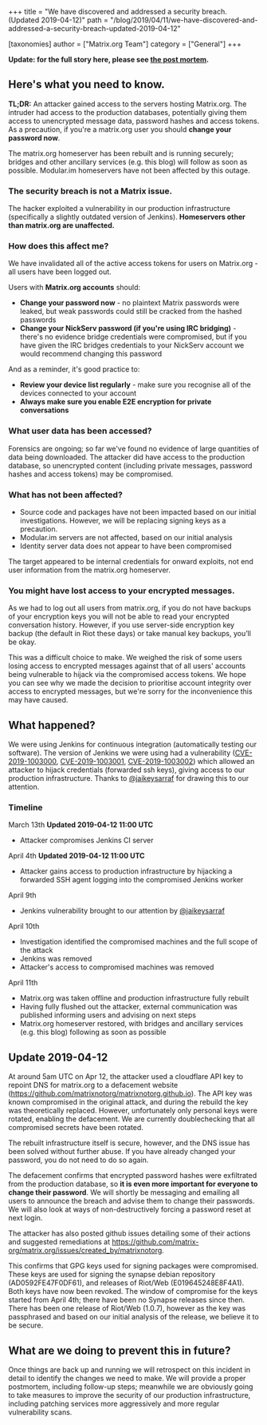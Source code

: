+++
title = "We have discovered and addressed a security breach. (Updated 2019-04-12)"
path = "/blog/2019/04/11/we-have-discovered-and-addressed-a-security-breach-updated-2019-04-12"

[taxonomies]
author = ["Matrix.org Team"]
category = ["General"]
+++

<b>Update: for the full story here, please see <a href="https://matrix.org/blog/2019/05/08/post-mortem-and-remediations-for-apr-11-security-incident">the post mortem</a>.</b>
<br/>

## Here's what you need to know.

<strong>TL;DR:</strong> An attacker gained access to the servers hosting Matrix.org. The intruder had access to the production databases, potentially giving them access to unencrypted message data, password hashes and access tokens. As a precaution, if you're a matrix.org user you should <strong>change your password now</strong>.

The matrix.org homeserver has been rebuilt and is running securely; bridges and other ancillary services (e.g. this blog) will follow as soon as possible. Modular.im homeservers have not been affected by this outage.

### The security breach is not a Matrix issue.

The hacker exploited a vulnerability in our production infrastructure (specifically a slightly outdated version of Jenkins). <strong>Homeservers other than matrix.org are unaffected.</strong>

### How does this affect me?

We have invalidated all of the active access tokens for users on Matrix.org - all users have been logged out.

Users with <strong>Matrix.org accounts</strong> should:

<ul>
<li><strong>Change your password now</strong> - no plaintext Matrix passwords were leaked, but weak passwords could still be cracked from the hashed passwords</li>
<li><strong>Change your NickServ password (if you're using IRC bridging)</strong> - there's no evidence bridge credentials were compromised, but if you have given the IRC bridges credentials to your NickServ account we would recommend changing this password</li>
</ul>

And as a reminder, it's good practice to:

<ul>
<li><strong>Review your device list regularly</strong> - make sure you recognise all of the devices connected to your account</li>
<li><strong>Always make sure you enable E2E encryption for private conversations</strong></li>
</ul>

### What user data has been accessed?

Forensics are ongoing; so far we've found no evidence of large quantities of data being downloaded. The attacker did have access to the production database, so unencrypted content (including private messages, password hashes and access tokens) may be compromised.

### What has not been affected?

<ul>
<li>Source code and packages have not been impacted based on our initial investigations.  However, we will be replacing signing keys as a precaution.</li>
<li>Modular.im servers are not affected, based on our initial analysis</li>
<li>Identity server data does not appear to have been compromised</li>
</ul>

The target appeared to be internal credentials for onward exploits, not end user information from the matrix.org homeserver.

### You might have lost access to your encrypted messages.

As we had to log out all users from matrix.org, if you do not have backups of your encryption keys you will not be able to read your encrypted conversation history.  However, if you use server-side encryption key backup (the default in Riot these days) or take manual key backups, you’ll be okay. 

This was a difficult choice to make. We weighed the risk of some users losing access to encrypted messages against that of all users' accounts being vulnerable to hijack via the compromised access tokens. We hope you can see why we made the decision to prioritise account integrity over access to encrypted messages, but we're sorry for the inconvenience this may have caused.

## What happened?

We were using Jenkins for continuous integration (automatically testing our software). The version of Jenkins we were using had a vulnerability (<a href="https://nvd.nist.gov/vuln/detail/CVE-2019-1003000">CVE-2019-1003000</a>, <a href="https://nvd.nist.gov/vuln/detail/CVE-2019-1003001">CVE-2019-1003001</a>, <a href="https://nvd.nist.gov/vuln/detail/CVE-2019-1003002">CVE-2019-1003002</a>) which allowed an attacker to hijack credentials (forwarded ssh keys), giving access to our production infrastructure. Thanks to <a href="https://twitter.com/jaikeysarraf">@jaikeysarraf</a> for drawing this to our attention.

### Timeline

March 13th <b>Updated 2019-04-12 11:00 UTC</b>
<ul>
<li>Attacker compromises Jenkins CI server</li>
</ul>

April 4th <b>Updated 2019-04-12 11:00 UTC</b>
<ul>
<li>Attacker gains access to production infrastructure by hijacking a forwarded SSH agent logging into the compromised Jenkins worker</li>
</ul>

April 9th

<ul>
<li>Jenkins vulnerability brought to our attention by <a href="https://twitter.com/jaikeysarraf">@jaikeysarraf</a></li>
</ul>

April 10th

<ul>
<li>Investigation identified the compromised machines and the full scope of the attack</li>
<li>Jenkins was removed</li>
<li>Attacker's access to compromised machines was removed</li>
</ul>

April 11th

<ul>
<li>Matrix.org was taken offline and production infrastructure fully rebuilt</li>
<li>Having fully flushed out the attacker, external communication was published informing users and advising on next steps</li>
<li>Matrix.org homeserver restored, with bridges and ancillary services (e.g. this blog) following as soon as possible</li>
</ul>

## Update 2019-04-12

At around 5am UTC on Apr 12, the attacker used a cloudflare API key to repoint DNS for matrix.org to a defacement website (<https://github.com/matrixnotorg/matrixnotorg.github.io>).
The API key was known compromised in the original attack, and during the rebuild the key was theoretically replaced.  However, unfortunately
only personal keys were rotated, enabling the defacement.  We are currently doublechecking that all compromised secrets have been rotated.

The rebuilt infrastructure itself is secure, however, and the DNS issue has been solved without further abuse.
If you have already changed your password, you do not need to do so again.

The defacement confirms that encrypted password hashes were exfiltrated from the production database, so <b>it is even more important
for everyone to change their password</b>.  We will shortly be messaging and emailing all users to announce the breach and advise them
to change their passwords.  We will also look at ways of non-destructively forcing a password reset at next login.

The attacker has also posted github issues detailing some of their actions and suggested remediations at
<https://github.com/matrix-org/matrix.org/issues/created_by/matrixnotorg>.

This confirms that GPG keys used for signing packages were compromised.  These keys are used for signing
the synapse debian repository (AD0592FE47F0DF61), and releases of Riot/Web (E019645248E8F4A1).
Both keys have now been revoked.  The window of compromise for the keys started from April 4th; there have
been no Synapse releases since then.  There has been one release of Riot/Web (1.0.7), however as the key
was passphrased and based on our initial analysis of the release, we believe it to be secure.

## What are we doing to prevent this in future?

Once things are back up and running we will retrospect on this incident in detail to identify the changes we need to make. We will provide a proper postmortem, including follow-up steps; meanwhile we are obviously going to take measures to improve the security of our production infrastructure, including patching services more aggressively and more regular vulnerability scans.

